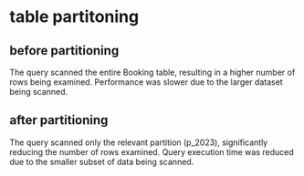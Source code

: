 # table partitoning

## before partitioning
The query scanned the entire Booking table, resulting in a higher number of rows being examined.
Performance was slower due to the larger dataset being scanned.

## after partitioning
The query scanned only the relevant partition (p_2023), significantly reducing the number of rows examined.
Query execution time was reduced due to the smaller subset of data being scanned.